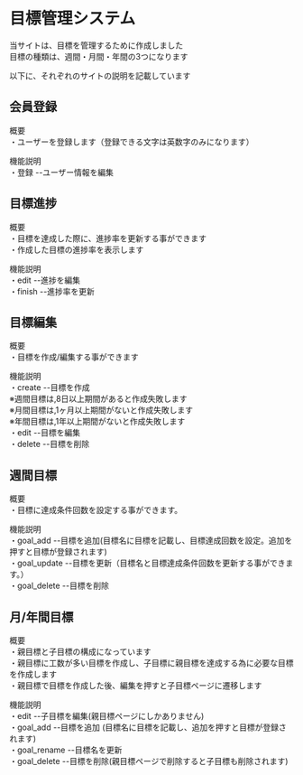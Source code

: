 # 目標管理システム
当サイトは、目標を管理するために作成しました  
目標の種類は、週間・月間・年間の3つになります  

以下に、それぞれのサイトの説明を記載しています  

## 会員登録
概要  
・ユーザーを登録します（登録できる文字は英数字のみになります） 

機能説明  
・登録  --ユーザー情報を編集    

## 目標進捗
概要  
・目標を達成した際に、進捗率を更新する事ができます  
・作成した目標の進捗率を表示します  

機能説明  
・edit  --進捗を編集  
・finish --進捗率を更新  

## 目標編集
概要  
・目標を作成/編集する事ができます  

機能説明  
・create  --目標を作成  
※週間目標は,8日以上期間があると作成失敗します  
※月間目標は,1ヶ月以上期間がないと作成失敗します    
※年間目標は,1年以上期間がないと作成失敗します  
・edit  --目標を編集  
・delete  --目標を削除  

## 週間目標
概要  
・目標に達成条件回数を設定する事ができます。

機能説明  
・goal_add  --目標を追加(目標名に目標を記載し、目標達成回数を設定。追加を押すと目標が登録されます)  
・goal_update  --目標を更新（目標名と目標達成条件回数を更新する事ができます。）  
・goal_delete  --目標を削除   

## 月/年間目標    
概要  
・親目標と子目標の構成になっています    
・親目標に工数が多い目標を作成し、子目標に親目標を達成する為に必要な目標を作成します  
・親目標で目標を作成した後、編集を押すと子目標ページに遷移します  

機能説明  
・edit  --子目標を編集(親目標ページにしかありません)  
・goal_add  --目標を追加 (目標名に目標を記載し、追加を押すと目標が登録されます)  
・goal_rename  --目標名を更新  
・goal_delete  --目標を削除(親目標ページで削除すると子目標も削除されます)  
